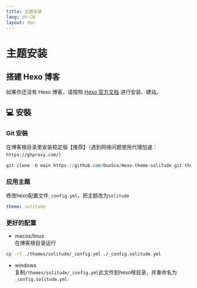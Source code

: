 ```yaml
---
title: 主题安装
lang: zh-CN
layout: doc
---
```


# 主题安装

## 搭建 Hexo 博客

如果你还没有 Hexo 博客，请按照 [Hexo 官方文档](https://hexo.io/zh-cn/docs/) 进行安装、建站。


## 💻 安裝

### Git 安裝

在博客根目录里安装稳定版【推荐】（遇到网络问题使用代理加速：`https://ghproxy.com/`​）

```powershell
git clone -b main https://github.com/DuoSco/Hexo-theme-solitude.git themes/solitude
```

### 应用主题

修改hexo配置文件`_config.yml`​，把主题改为`solitude`​

```yaml
theme: solitude
```

### 更好的配置

* macos/linux  
  在博客根目录运行

```bash
cp -rf ./themes/solitude/_config.yml ./_config.solitude.yml
```

* windows  
  复制`/themes/solitude/_config.yml`​此文件到hexo根目录，并重命名为`_config.solitude.yml`​

‍
